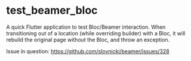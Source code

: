 # test_beamer_bloc

A quick Flutter application to test Bloc/Beamer interaction.
When transitioning out of a location (while overriding builder) with a Bloc, it will rebuild the original page without the Bloc, and throw an exception.

Issue in question:
https://github.com/slovnicki/beamer/issues/328
